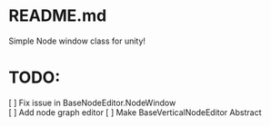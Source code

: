 ﻿# README.md
Simple Node window class for unity!

# TODO:
[ ] Fix issue in BaseNodeEditor.NodeWindow  
[ ] Add node graph editor
[ ] Make BaseVerticalNodeEditor Abstract
